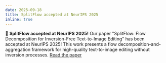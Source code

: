 ```yaml
---
date: 2025-09-18
title: SplitFlow accepted at NeurIPS 2025
inline: true
---
```


🎉 **SplitFlow accepted at NeurIPS 2025!** Our paper "SplitFlow: Flow Decomposition for Inversion-Free Text-to-Image Editing" has been accepted at NeurIPS 2025! This work presents a flow decomposition-and-aggregation framework for high-quality text-to-image editing without inversion processes. [Read the paper](https://neurips.cc/virtual/2025/poster/116281)
